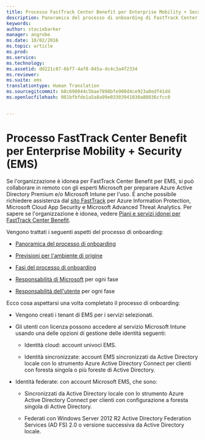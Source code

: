 ```yaml
---
title: Processo FastTrack Center Benefit per Enterprise Mobility + Security (EMS)
description: Panoramica del processo di onboarding di FastTrack Center Benefit
keywords: 
author: staciebarker
manager: angrobe
ms.date: 10/02/2016
ms.topic: article
ms.prod: 
ms.service: 
ms.technology: 
ms.assetid: dd221c87-6bf7-4af8-845a-dc4c3a4f2334
ms.reviewer: 
ms.suite: ems
translationtype: Human Translation
ms.sourcegitcommit: b8c690844c5bae7898bfe908d4ce923a0edf41dd
ms.openlocfilehash: 081bfbfde1a5a8a99e03303941030a88036cfcc0


---
```


# Processo FastTrack Center Benefit per Enterprise Mobility + Security (EMS)
Se l'organizzazione è idonea per FastTrack Center Benefit per EMS, si può collaborare in remoto con gli esperti Microsoft per preparare Azure Active Directory Premium e/o Microsoft Intune per l'uso. È anche possibile richiedere assistenza dal [sito FastTrack](http://fasttrack.microsoft.com/ems) per Azure Information Protection, Microsoft Cloud App Security e Microsoft Advanced Threat Analytics. Per sapere se l'organizzazione è idonea, vedere [Piani e servizi idonei per FastTrack Center Benefit](fasttrack-center-benefit-for-enterprise-mobility-suite-ems.md).


Vengono trattati i seguenti aspetti del processo di onboarding:

-   [Panoramica del processo di onboarding](fasttrack-center-benefit-process-for-ems-overview.md)

-   [Previsioni per l'ambiente di origine](fasttrack-center-benefit-process-for-ems-environment-expectations.md)

-   [Fasi del processo di onboarding](fasttrack-center-benefit-process-for-ems-phases.md)

-   [Responsabilità di Microsoft](fasttrack-center-benefit-process-for-ems-microsoft-responsibilities.md) per ogni fase

-   [Responsabilità dell'utente](fasttrack-center-benefit-process-for-ems-your-responsibilities.md) per ogni fase

Ecco cosa aspettarsi una volta completato il processo di onboarding:

-   Vengono creati i tenant di EMS per i servizi selezionati.

-   Gli utenti con licenza possono accedere al servizio Microsoft Intune usando una delle opzioni di gestione delle identità seguenti:

    -   Identità cloud: account univoci EMS.

    -   Identità sincronizzate: account EMS sincronizzati da Active Directory locale con lo strumento Azure Active Directory Connect per clienti con foresta singola o più foreste di Active Directory.

-   Identità federate: con account Microsoft EMS, che sono:

    -   Sincronizzati da Active Directory locale con lo strumento Azure Active Directory Connect per clienti con configurazione a foresta singola di Active Directory.

    -   Federati con Windows Server 2012 R2 Active Directory Federation Services (AD FS) 2.0 o versione successiva da Active Directory locale.


<!--HONumber=Oct16_HO3-->


